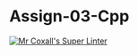 # Assign-03-Cpp
[![Mr Coxall's Super Linter](https://github.com/ICS3U-C-Programming-HiabGm/Assign-03-Cpp/workflows/Mr%20Coxall's%20Super%20Linter/badge.svg)](https://github.com/ICS3U-C-Programming-HiabGm/Assign-03-Cpp/actions/)
